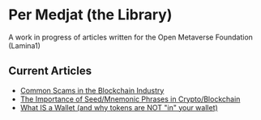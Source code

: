 # Per Medjat (the Library)
A work in progress of articles written for the Open Metaverse Foundation (Lamina1)
## Current Articles
- [Common Scams in the Blockchain Industry](scams.md)
- [The Importance of Seed/Mnemonic Phrases in Crypto/Blockchain](seed-phrases.md)
- [What IS a Wallet (and why tokens are NOT "in" your wallet)](what-is-a-wallet.md)
